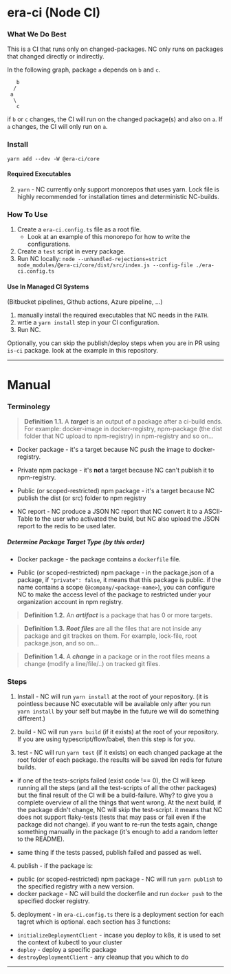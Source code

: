 # era-ci (Node CI)

### What We Do Best

This is a CI that runs only on changed-packages. NC only runs on packages that changed directly or indirectly.

In the following graph, package `a` depends on `b` and `c`.

```
   b
  /
 a
  \
   c
```

if `b` or `c` changes, the CI will run on the changed package(s) and also on `a`. If `a` changes, the CI will only run on `a`.

### Install

```
yarn add --dev -W @era-ci/core
```

#### Required Executables

2. `yarn` - NC currently only support monorepos that uses yarn. Lock file is highly recommended for installation times and deterministic NC-builds.

### How To Use

1. Create a `era-ci.config.ts` file as a root file.
   - Look at an example of this monorepo for how to write the configurations.
2. Create a `test` script in every package.
3. Run NC locally: `node --unhandled-rejections=strict node_modules/@era-ci/core/dist/src/index.js --config-file ./era-ci.config.ts`

#### Use In Managed CI Systems

(Bitbucket pipelines, Github actions, Azure pipeline, ...)

1. manually install the required executables that NC needs in the `PATH`.
2. wrtie a `yarn install` step in your CI configuration.
3. Run NC.

Optionally, you can skip the publish/deploy steps when you are in PR using `is-ci` package. look at the example in this repository.

---

# Manual

### Terminolegy

> **Definition 1.1.** A **_target_** is an output of a package after a ci-build ends. For example: docker-image in docker-registry, npm-package (the dist folder that NC upload to npm-registry) in npm-registry and so on...

- Docker package - it's a target because NC push the image to docker-registry.

- Private npm package - it's **not** a target because NC can't publish it to npm-registry.

- Public (or scoped-restricted) npm package - it's a target because NC publish the dist (or src) folder to npm registry

- NC report - NC produce a JSON NC report that NC convert it to a ASCII-Table to the user who activated the build, but NC also upload the JSON report to the redis to be used later.

##### Determine Package Target Type (by this order)

- Docker package - the package contains a `dockerfile` file.

- Public (or scoped-restricted) npm package - in the package.json of a package, if `"private": false`, it means that this package is public. if the name contains a scope (`@company/<package-name>`), you can configure NC to make the access level of the package to restricted under your organization account in npm registry.

> **Definition 1.2.** An **_artifact_** is a package that has 0 or more targets.

> **Definition 1.3.** **_Root files_** are all the files that are not inside any package and git trackes on them. For example, lock-file, root package.json, and so on...

> **Definition 1.4.** A **_change_** in a package or in the root files means a change (modify a line/file/..) on tracked git files.

### Steps

1. Install - NC will run `yarn install` at the root of your repository. (it is pointless because NC executable will be available only after you run `yarn install` by your self but maybe in the future we will do something different.)

2. build - NC will run `yarn build` (if it exists) at the root of your repository. If you are using typescript/flow/babel, then this step is for you.

3. test - NC will run `yarn test` (if it exists) on each changed package at the root folder of each package. the results will be saved ibn redis for future builds.

- if one of the tests-scripts failed (exist code !== 0), the CI will keep running all the steps (and all the test-scripts of all the other packages) but the final result of the CI will be a build-failure. Why? to give you a complete overview of all the things that went wrong. At the next build, if the package didn't change, NC will skip the test-script. it means that NC does not support flaky-tests (tests that may pass or fail even if the package did not change). if you want to re-run the tests again, change something manually in the package (it's enough to add a random letter to the README).

- same thing if the tests passed, publish failed and passed as well.

4. publish - if the package is:

- public (or scoped-restricted) npm package - NC will run `yarn publish` to the specified registry with a new version.
- docker package - NC will build the dockerfile and run `docker push` to the specified docker registry.

5. deployment - in `era-ci.config.ts` there is a deployment section for each tagret which is optional. each section has 3 functions:

- `initializeDeploymentClient` - incase you deploy to k8s, it is used to set the context of kubectl to your cluster
- `deploy` - deploy a specific package
- `destroyDeploymentClient` - any cleanup that you which to do

---
